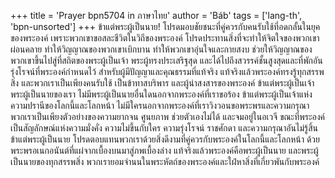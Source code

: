 +++
title = 'Prayer bpn5704 in ภาษาไทย'
author = 'Báb'
tags = ['lang-th', 'bpn-unsorted']
+++
ข้าแต่พระผู้เป็นนาย! โปรดมอบชัยชนะที่คู่ควรกับคนรับใช้ที่อดกลั้นในยุคของพระองค์ เพราะพวกเขาขอสละชีวิตในวิถีของพระองค์ โปรดประทานสิ่งที่จะทำให้จิตใจของพวกเขาผ่อนคลาย ทำให้วิญญาณของพวกเขาเบิกบาน ทำให้พวกเขาอุ่นใจและกายสงบ ช่วยให้วิญญาณของพวกเขาขึ้นไปสู่ที่สถิตของพระผู้เป็นเจ้า พระผู้ทรงประเสริฐสุด และได้ไปถึงสวรรค์ชั้นสูงสุดและที่พักอันรุ่งโรจน์ที่พระองค์กำหนดไว้ สำหรับผู้มีปัญญาและคุณธรรมที่แท้จริง แท้จริงแล้วพระองค์ทรงรู้ทุกสรรพสิ่ง และพวกเราเป็นเพียงคนรับใช้ เป็นข้าทาสบริพาร  และผู้น่าสงสารของพระองค์ ข้าแต่พระผู้เป็นเจ้า พระผู้เป็นนายของเรา ไม่มีพระผู้เป็นนายอื่นใดนอกจากพระองค์ที่เราขอร้อง ข้าแต่พระผู้เป็นเจ้าแห่งความปรานีของโลกนี้และโลกหน้า ไม่มีใครนอกจากพระองค์ที่เราวิงวอนขอพระพรและความกรุณา พวกเราเป็นเพียงตัวอย่างของความยากจน ศูนยภาพ ช่วยตัวเองไม่ได้ และจมอยู่ในอเวจี ขณะที่พระองค์เป็นสัญลักษณ์แห่งความมั่งคั่ง ความไม่ขึ้นกับใคร ความรุ่งโรจน์ ราชศักดา และความกรุณาอันไม่รู้สิ้น
	ข้าแต่พระผู้เป็นนาย โปรดตอบแทนพวกเราด้วยสิ่งดีงามที่คู่ควรกับพระองค์ในโลกนี้และโลกหน้า ด้วยพระพรอเนกอนันต์ที่แผ่จากเบื้องบนมาสู่ภพเบื้องล่าง
	แท้จริงแล้วพระองค์คือพระผู้เป็นนาย และพระผู้เป็นนายของทุกสรรพสิ่ง พวกเรายอมจำนนในพระหัตถ์ของพระองค์และใฝ่หาสิ่งที่เกี่ยวพันกับพระองค์
